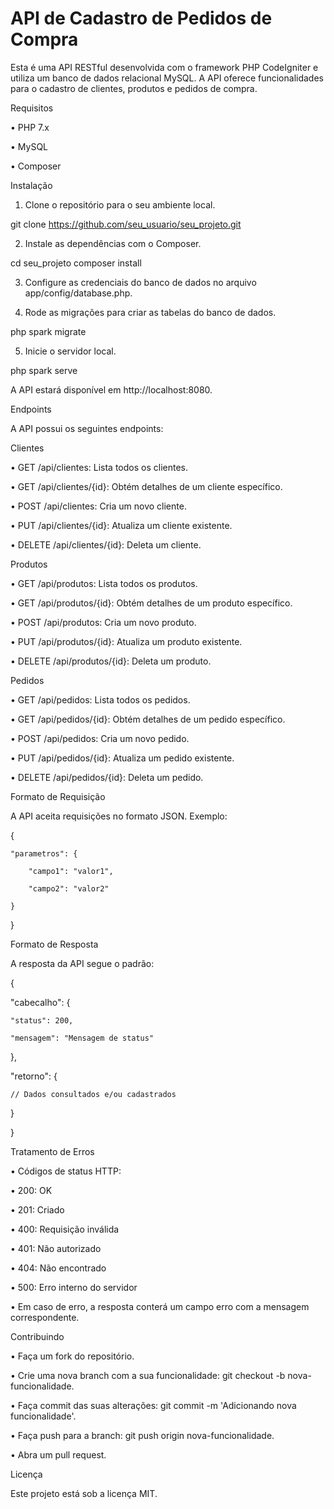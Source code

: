 # API de Cadastro de Pedidos de Compra

Esta é uma API RESTful desenvolvida com o framework PHP CodeIgniter e utiliza um banco de dados relacional MySQL. A API oferece funcionalidades para o cadastro de clientes, produtos e pedidos de compra.


Requisitos

•	PHP 7.x

•	MySQL

•	Composer


Instalação

1.	Clone o repositório para o seu ambiente local.

git clone https://github.com/seu_usuario/seu_projeto.git 

2.	Instale as dependências com o Composer.

cd seu_projeto composer install 

3.	Configure as credenciais do banco de dados no arquivo app/config/database.php.

4.	Rode as migrações para criar as tabelas do banco de dados.

php spark migrate 

5.	Inicie o servidor local.

php spark serve 

A API estará disponível em http://localhost:8080.


Endpoints

A API possui os seguintes endpoints:


Clientes

•	GET /api/clientes: Lista todos os clientes.

•	GET /api/clientes/{id}: Obtém detalhes de um cliente específico.

•	POST /api/clientes: Cria um novo cliente.

•	PUT /api/clientes/{id}: Atualiza um cliente existente.

•	DELETE /api/clientes/{id}: Deleta um cliente.


Produtos

•	GET /api/produtos: Lista todos os produtos.

•	GET /api/produtos/{id}: Obtém detalhes de um produto específico.

•	POST /api/produtos: Cria um novo produto.

•	PUT /api/produtos/{id}: Atualiza um produto existente.

•	DELETE /api/produtos/{id}: Deleta um produto.


Pedidos

•	GET /api/pedidos: Lista todos os pedidos.

•	GET /api/pedidos/{id}: Obtém detalhes de um pedido específico.

•	POST /api/pedidos: Cria um novo pedido.

•	PUT /api/pedidos/{id}: Atualiza um pedido existente.

•	DELETE /api/pedidos/{id}: Deleta um pedido.


Formato de Requisição

A API aceita requisições no formato JSON. Exemplo:

{

    "parametros": {
    
        "campo1": "valor1",
        
        "campo2": "valor2"
    
    }

}


Formato de Resposta

A resposta da API segue o padrão:

{ 

  "cabecalho": { 
  
    "status": 200,
    
    "mensagem": "Mensagem de status"
  
  }, 
  
  "retorno": { 
  
    // Dados consultados e/ou cadastrados
  
  } 

}


Tratamento de Erros

•	Códigos de status HTTP:

•	200: OK

•	201: Criado

•	400: Requisição inválida

•	401: Não autorizado

•	404: Não encontrado

•	500: Erro interno do servidor

•	Em caso de erro, a resposta conterá um campo erro com a mensagem correspondente.


Contribuindo

•	Faça um fork do repositório.

•	Crie uma nova branch com a sua funcionalidade: git checkout -b nova-funcionalidade.

•	Faça commit das suas alterações: git commit -m 'Adicionando nova              funcionalidade'.

•	Faça push para a branch: git push origin nova-funcionalidade.

•	Abra um pull request.


Licença

Este projeto está sob a licença MIT.



